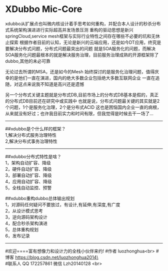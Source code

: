 # XDubbo Mic-Core 
xdubbo从扩展点也叫微内核设计着手思考如何重构，并配合本人设计的秒杀分布式系统架构演进进行实际超高并发场景压测
重构的驱动思想是新兴springCloud,service mesh框架与实际行业特性之间存在哪些不必要的坑和无休止探索
根据作者目前的认知，无论是新兴的云端应用，还是如今DT应用，终究是要解决分布式问题，分布式问题最突出的问题
就是SOA服务化的问题，而解决SOA服务化问题最根本的就是解决服务治理，目前服务治理成熟的开源框架除了dubbo,其他的未必可靠

无论过去所谓的MSA，还是如今的Mesh 始终探讨的是服务化治理问题，值得庆幸的是他们一直在演进，国内的绝大多数企业包括绝大多数互联网企业
一直在追随，对这点来说我不知道是高兴还是遗憾

另一个分布式关键主题就是分布式DB,目前市场上的分布式DB基本是假的，真正的分布式DB目前还在研究中或实践中
也就是说，分布式问题最关键的其实就是2个问题，1个是服务化治理，2个是分布式ACID
这也是困恼国内企业一直的病根，从来就没有好过；也许我目前实力和时间有限，但我觉得是时候去干一场了...


---
##xdubbo是个什么样的框架？</br>
1,解决分布式服务治理特性</br>
2,解决分布式事务治理特性</br>

---
##xdubbo分布式特性是啥？</br>
1，架构自动扩容、降级</br>
2，硬件自动扩容、降级</br>
3，部署自动扩容、降级</br>
4，应用自动扩容、降级</br>
5，全栈自动监控、预警</br>


##xdubbo重构dubbo总体输出规划</br>
1，对源码任何疑问不要放过，有设计,有延伸,有深度,有广度</br>
2，从设计模式思考</br>
3，逆向源码架构设计</br>
4，配合秒杀架构演进</br>
5，总体重构规划</br>
6，发布记录</br>


---
#欢迎====富有想像力和设计力的全栈小伙伴来约!
#作者  luozhonghua\<br>
#博客    https://blog.csdn.net/luozhonghua2014\<br>
#联系人  QQ 172257861  微信 Lzh20140128  \<br>
